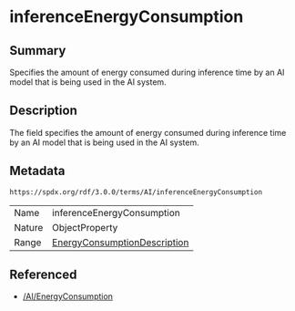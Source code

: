 <!-- Automatically generated by spec-parser v2.3.0 on 2024-07-09T12:43:38.633388+00:00 -->
<!-- SPDX-License-Identifier: Community-Spec-1.0 -->

# inferenceEnergyConsumption

## Summary

Specifies the amount of energy consumed during inference time by an AI model
that is being used in the AI system.


## Description

The field specifies the amount of energy consumed during inference time by an
AI model that is being used in the AI system.


## Metadata

`https://spdx.org/rdf/3.0.0/terms/AI/inferenceEnergyConsumption`


| | |
|---|---|
| Name | inferenceEnergyConsumption |
| Nature | ObjectProperty |
| Range | [EnergyConsumptionDescription](../Classes/EnergyConsumptionDescription.md) |




## Referenced

- [/AI/EnergyConsumption](../../AI/Classes/EnergyConsumption.md)


